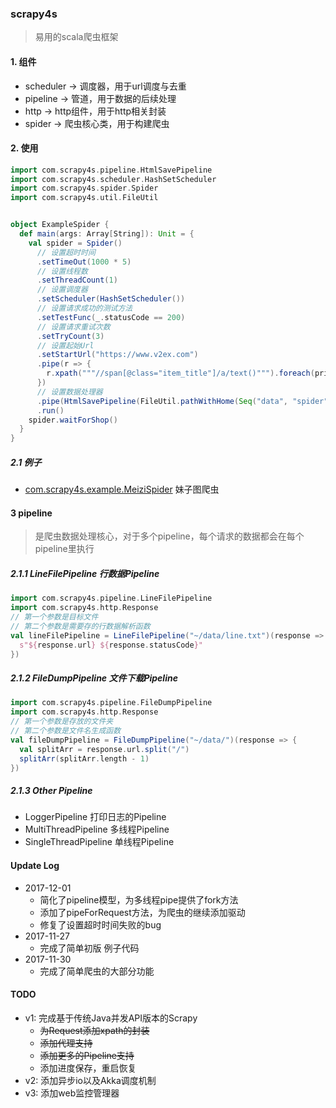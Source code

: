 ### scrapy4s

>  易用的scala爬虫框架



#### 1. 组件

- scheduler -> 调度器，用于url调度与去重
- pipeline -> 管道，用于数据的后续处理
- http -> http组件，用于http相关封装
- spider -> 爬虫核心类，用于构建爬虫



#### 2. 使用

```scala
import com.scrapy4s.pipeline.HtmlSavePipeline
import com.scrapy4s.scheduler.HashSetScheduler
import com.scrapy4s.spider.Spider
import com.scrapy4s.util.FileUtil


object ExampleSpider {
  def main(args: Array[String]): Unit = {
    val spider = Spider()
      // 设置超时时间
      .setTimeOut(1000 * 5)
      // 设置线程数
      .setThreadCount(1)
      // 设置调度器
      .setScheduler(HashSetScheduler())
      // 设置请求成功的测试方法
      .setTestFunc(_.statusCode == 200)
      // 设置请求重试次数
      .setTryCount(3)
      // 设置起始Url
      .setStartUrl("https://www.v2ex.com")
      .pipe(r => {
        r.xpath("""//span[@class="item_title"]/a/text()""").foreach(println)
      })
      // 设置数据处理器
      .pipe(HtmlSavePipeline(FileUtil.pathWithHome(Seq("data", "spider", "example"))))
      .run()
    spider.waitForShop()
  }
}
```

##### 2.1 例子

 - [com.scrapy4s.example.MeiziSpider](./src/main/scala/com/scrapy4s/example/MeiziSpider.scala) 妹子图爬虫

#### 3 pipeline 

> 是爬虫数据处理核心，对于多个pipeline，每个请求的数据都会在每个pipeline里执行

##### 2.1.1 LineFilePipeline 行数据Pipeline

```scala
import com.scrapy4s.pipeline.LineFilePipeline
import com.scrapy4s.http.Response
// 第一个参数是目标文件
// 第二个参数是需要存的行数据解析函数
val lineFilePipeline = LineFilePipeline("~/data/line.txt")(response => {
  s"${response.url} ${response.statusCode}"
})
```



##### 2.1.2 FileDumpPipeline 文件下载Pipeline

```scala
import com.scrapy4s.pipeline.FileDumpPipeline
import com.scrapy4s.http.Response
// 第一个参数是存放的文件夹
// 第二个参数是文件名生成函数
val fileDumpPipeline = FileDumpPipeline("~/data/")(response => {
  val splitArr = response.url.split("/")
  splitArr(splitArr.length - 1)
})
```



##### 2.1.3 Other Pipeline

- LoggerPipeline 打印日志的Pipeline
- MultiThreadPipeline 多线程Pipeline
- SingleThreadPipeline 单线程Pipeline



#### Update Log

- 2017-12-01
  - 简化了pipeline模型，为多线程pipe提供了fork方法
  - 添加了pipeForRequest方法，为爬虫的继续添加驱动
  - 修复了设置超时时间失败的bug
- 2017-11-27
  - 完成了简单初版 例子代码
- 2017-11-30
  - 完成了简单爬虫的大部分功能


#### TODO

- v1: 完成基于传统Java并发API版本的Scrapy
  - ~~为Request添加xpath的封装~~
  - ~~添加代理支持~~
  - ~~添加更多的Pipeline支持~~
  - 添加进度保存，重启恢复
- v2: 添加异步io以及Akka调度机制
- v3: 添加web监控管理器